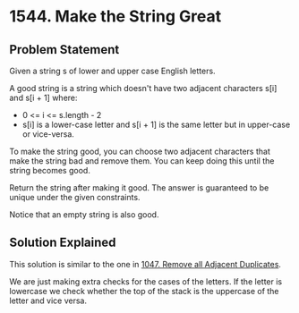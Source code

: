 # 1544. Make the String Great

## Problem Statement

Given a string s of lower and upper case English letters.

A good string is a string which doesn't have two adjacent characters s[i] and s[i + 1] where:

- 0 <= i <= s.length - 2
- s[i] is a lower-case letter and s[i + 1] is the same letter but in upper-case or vice-versa.

To make the string good, you can choose two adjacent characters that make the string bad and remove them. You can keep doing this until the string becomes good.

Return the string after making it good. The answer is guaranteed to be unique under the given constraints.

Notice that an empty string is also good.

## Solution Explained

This solution is similar to the one in [1047. Remove all Adjacent Duplicates](https://github.com/tintindas/leetcode-solutions/tree/main/Stack/Easy/1047.%20Remove%20all%20Adjacent%20Duplicates%20from%20String).

We are just making extra checks for the cases of the letters. If the letter is lowercase we check whether the top of the stack is the uppercase of the letter and vice versa.
